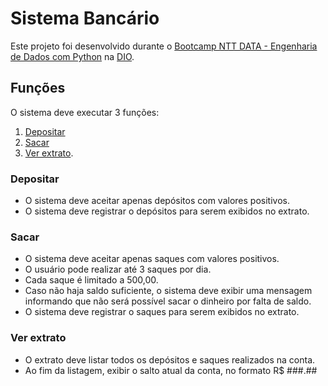 # Sistema Bancário

Este projeto foi desenvolvido durante o [Bootcamp NTT DATA - Engenharia de Dados com Python](https://web.dio.me/track/953ab0a9-6d55-4e00-ab7f-5ed855d288ca) na [DIO](https://web.dio.me/).

## Funções

O sistema deve executar 3 funções:
1. [Depositar](#depositar)
2. [Sacar](#sacar)
3. [Ver extrato](#ver-extrato).

### Depositar

* O sistema deve aceitar apenas depósitos com valores positivos.
* O sistema deve registrar o depósitos para serem exibidos no extrato.

### Sacar

* O sistema deve aceitar apenas saques com valores positivos.
* O usuário pode realizar até 3 saques por dia.
* Cada saque é limitado a 500,00.
* Caso não haja saldo suficiente, o sistema deve exibir uma mensagem informando que não será possível sacar o dinheiro por falta de saldo.
* O sistema deve registrar o saques para serem exibidos no extrato.

### Ver extrato

* O extrato deve listar todos os depósitos e saques realizados na conta.
* Ao fim da listagem, exibir o salto atual da conta, no formato R$ \#\#\#.\#\#
